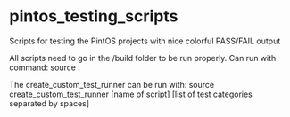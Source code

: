 pintos_testing_scripts
======================

Scripts for testing the PintOS projects with nice colorful PASS/FAIL output

All scripts need to go in the <project>/build folder to be run properly. Can run with command: source <test script name>.

The create_custom_test_runner can be run with: source create_custom_test_runner [name of script] [list of test categories separated by spaces]
